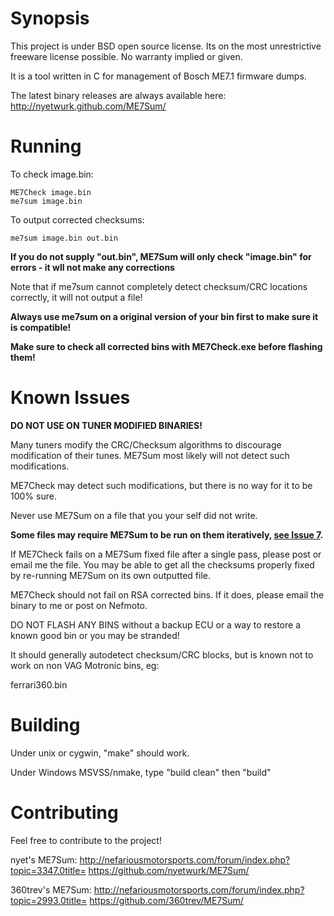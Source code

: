 # Synopsis
This project is under BSD open source license. Its on the most unrestrictive freeware license possible. No warranty implied or given.

It is a tool written in C for management of Bosch ME7.1 firmware dumps.

The latest binary releases are always available here:
http://nyetwurk.github.com/ME7Sum/

# Running
To check image.bin:
```
ME7Check image.bin
me7sum image.bin
```

To output corrected checksums:
```
me7sum image.bin out.bin
```

**If you do not supply "out.bin", ME7Sum will only check "image.bin" for errors - it wll not make any corrections**

Note that if me7sum cannot completely detect checksum/CRC locations correctly, it will not output a file!

**Always use me7sum on a original version of your bin first to make sure it is compatible!**

**Make sure to check all corrected bins with ME7Check.exe before flashing them!**

# Known Issues
**DO NOT USE ON TUNER MODIFIED BINARIES!**

Many tuners modify the CRC/Checksum algorithms to discourage modification of their tunes. ME7Sum most likely will not detect such modifications.

ME7Check may detect such modifications, but there is no way for it to be 100% sure.

Never use ME7Sum on a file that you your self did not write.

**Some files may require ME7Sum to be run on them iteratively, [see Issue 7](https://github.com/nyetwurk/ME7Sum/issues/7).**

If ME7Check fails on a ME7Sum fixed file after a single pass, please post or email me the file. You may be able to get all the checksums properly fixed by re-running ME7Sum on its own outputted file.

ME7Check should not fail on RSA corrected bins. If it does, please email the binary to me or post on Nefmoto.

DO NOT FLASH ANY BINS without a backup ECU or a way to restore a known good bin or you may be stranded!

It should generally autodetect checksum/CRC blocks, but is known not to work on non VAG Motronic bins, eg:

ferrari360.bin

# Building
Under unix or cygwin, "make" should work.

Under Windows MSVSS/nmake, type "build clean" then "build"

# Contributing
Feel free to contribute to the project!

nyet's ME7Sum:
http://nefariousmotorsports.com/forum/index.php?topic=3347.0title=
https://github.com/nyetwurk/ME7Sum/

360trev's ME7Sum:
http://nefariousmotorsports.com/forum/index.php?topic=2993.0title=
https://github.com/360trev/ME7Sum/
